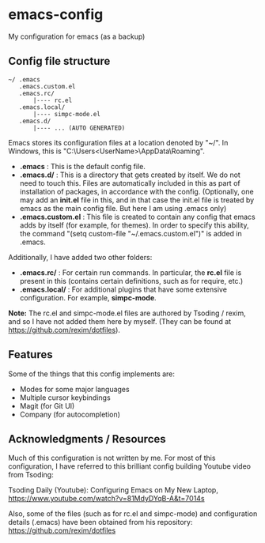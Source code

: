 # emacs-config
My configuration for emacs (as a backup)

## Config file structure

```
~/ .emacs
   .emacs.custom.el
   .emacs.rc/
       |---- rc.el
   .emacs.local/
       |---- simpc-mode.el
   .emacs.d/
       |---- ... (AUTO GENERATED)
```

Emacs stores its configuration files at a location denoted by "~/". In Windows, this is "C:\Users\<UserName>\AppData\Roaming\".

- **.emacs** : This is the default config file.
- **.emacs.d/** : This is a directory that gets created by itself. We do not need to touch this. Files are automatically included in this as part of installation of packages, in accordance with the config. (Optionally, one may add an **init.el** file in this, and in that case the init.el file is treated by emacs as the main config file. But here I am using .emacs only)
- **.emacs.custom.el** : This file is created to contain any config that emacs adds by itself (for example, for themes). In order to specify this ability, the command "(setq custom-file "~/.emacs.custom.el")" is added in .emacs.

Additionally, I have added two other folders:

- **.emacs.rc/** : For certain run commands. In particular, the **rc.el** file is present in this (contains certain definitions, such as for require, etc.)
- **.emacs.local/** : For additional plugins that have some extensive configuration. For example, **simpc-mode**.

**Note:** The rc.el and simpc-mode.el files are authored by Tsoding / rexim, and so I have not added them here by myself. (They can be found at https://github.com/rexim/dotfiles).

## Features

Some of the things that this config implements are:

- Modes for some major languages
- Multiple cursor keybindings
- Magit (for Git UI)
- Company (for autocompletion)

## Acknowledgments / Resources

Much of this configuration is not written by me. For most of this configuration, I have referred to this brilliant config building Youtube video from Tsoding:

Tsoding Daily (Youtube): Configuring Emacs on My New Laptop, https://www.youtube.com/watch?v=81MdyDYqB-A&t=7014s

Also, some of the files (such as for rc.el and simpc-mode) and configuration details (.emacs) have been obtained from his repository:
https://github.com/rexim/dotfiles
